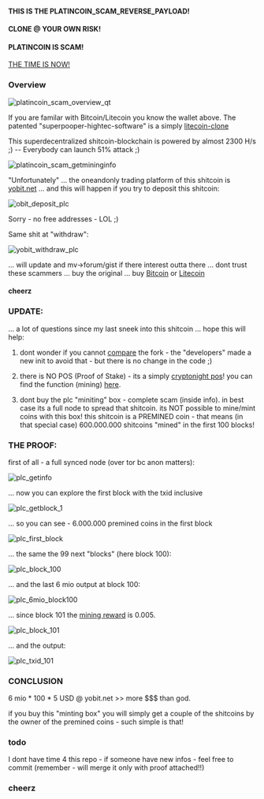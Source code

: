 #### THIS IS THE PLATINCOIN_SCAM_REVERSE_PAYLOAD!
#### CLONE @ YOUR OWN RISK!
#### PLATINCOIN IS SCAM!

[THE TIME IS NOW!](https://github.com/coinnoob/platincoin_scam/blob/master/src/chainparams.cpp#L168L191)

### Overview

<img src="https://image.ibb.co/dkgoco/platincoin_scam_overview_qt.jpg" alt="platincoin_scam_overview_qt" border="0">

If you are familar with Bitcoin/Litecoin you know the wallet above. The patented "superpooper-hightec-software" is a simply [litecoin-clone](https://github.com/coinnoob/platincoin_scam/commit/19c6507c2bcc13fc9df8bc516aed14f4ca52f3ec#diff-04c6e90faac2675aa89e2176d2eec7d8)

This superdecentralized shitcoin-blockchain is powered by almost 2300 H/s ;) -- Everybody can launch 51% attack ;)  

<img src="https://image.ibb.co/hPcQq8/platincoin_scam_getmininginfo.jpg" alt="platincoin_scam_getmininginfo" border="0">

"Unfortunately" ... the oneandonly trading platform of this shitcoin is [yobit.net](http://yobit.net) ... and this will happen if you try to deposit this shitcoin:

<img src="https://image.ibb.co/nMDUiT/obit_deposit_plc.png" alt="obit_deposit_plc" border="0">

Sorry - no free addresses - LOL ;)

Same shit at "withdraw":

<img src="https://image.ibb.co/jcsx3T/yobit_withdraw_plc.png" alt="yobit_withdraw_plc" border="0">

... will update and mv->forum/gist if there interest outta there ... dont trust these scammers ... buy the original ... buy [Bitcoin](https://github.com/bitcoin/bitcoin) or [Litecoin](https://github.com/litecoin-project/litecoin)

#### cheerz

### UPDATE:

... a lot of questions since my last sneek into this shitcoin ... hope this will help:

1. dont wonder if you cannot [compare](https://github.com/platincoin-project/platincoin/compare/master...coinnoob:master) the fork - the "developers" made a new init to avoid that - but there is no change in the code ;)

2. there is NO POS (Proof of Stake) - its a simply [cryptonight pos](https://github.com/coinnoob/platincoin_scam/blob/master/src/crypto/CryptoNight.cpp#L25L37)! you can find the function (mining) [here](https://github.com/coinnoob/platincoin_scam/blob/master/src/miner.cpp#L132L229).

2. dont buy the plc "miniting" box - complete scam (inside info). in best case its a full node to spread that shitcoin. its NOT possible to mine/mint coins with this box! this shitcoin is a PREMINED coin - that means (in that special case) 600.000.000 shitcoins "mined" in the first 100 blocks!

### THE PROOF:

first of all - a full synced node (over tor bc anon matters):

<img src="https://image.ibb.co/n6RFMK/plc_getinfo.png" alt="plc_getinfo" border="0">

... now you can explore the first block with the txid inclusive

<img src="https://image.ibb.co/kq3y8z/plc_getblock_1.png" alt="plc_getblock_1" border="0">

... so you can see - 6.000.000 premined coins in the first block

<img src="https://image.ibb.co/dP8vMK/plc_first_block.png" alt="plc_first_block" border="0">

... the same the 99 next "blocks" (here block 100):

<img src="https://image.ibb.co/bSBFMK/plc_block_100.png" alt="plc_block_100" border="0">

... and the last 6 mio output at block 100:

<img src="https://image.ibb.co/e6KwTz/plc_6mio_block100.png" alt="plc_6mio_block100" border="0">

... since block 101 the [mining reward](https://github.com/coinnoob/platincoin_scam/blob/master/src/miner.cpp#L195L199) is 0.005.

<img src="https://image.ibb.co/c3xfMK/plc_block_101.png" alt="plc_block_101" border="0">

... and the output:

<img src="https://image.ibb.co/cn4wTz/plc_txid_101.png" alt="plc_txid_101" border="0">

### CONCLUSION

6 mio * 100 * 5 USD @ yobit.net >> more $$$ than god.

if you buy this "minting box" you will simply get a couple of the shitcoins by the owner of the premined coins - such simple is that!

### todo

I dont have time 4 this repo - if someone have new infos - feel free to commit (remember - will merge it only with proof attached!!)

### cheerz


